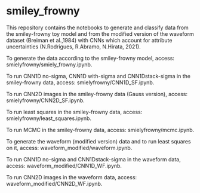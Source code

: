 # smiley_frowny

This repository contains the notebooks to generate and classify data from the smiley-frowny toy model and from the modified version of the waveform dataset (Breiman et al.,1984) with CNNs which account for attribute uncertainties (N.Rodrigues, R.Abramo, N.Hirata, 2021).

To generate the data according to the smiley-frowny model, access: smielyfrowny/smiely_frowny.ipynb.

To run CNN1D no-sigma, CNN1D with-sigma and CNN1Dstack-sigma in the smiley-frowny data, access: smielyfrowny/CNN1D_SF.ipynb.

To run CNN2D images in the smiley-frowny data (Gauss version), access: smielyfrowny/CNN2D_SF.ipynb.

To run least squares in the smiley-frowny data, access: smielyfrowny/least_squares.ipynb.

To run MCMC in the smiley-frowny data, access: smielyfrowny/mcmc.ipynb.


To generate the waveform (modified version) data and to run least squares on it, access: waveform_modified/waveform.ipynb.

To run CNN1D no-sigma and CNN1Dstack-sigma in the waveform data, access: waveform_modified/CNN1D_WF.ipynb.

To run CNN2D images in the waveform data, access: waveform_modified/CNN2D_WF.ipynb.
